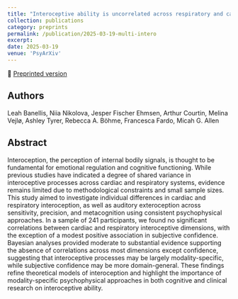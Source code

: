 ```yaml
---
title: "Interoceptive ability is uncorrelated across respiratory and cardiac axes: a large scale psychophysical study"
collection: publications
category: preprints
permalink: /publication/2025-03-19-multi-intero
excerpt:
date: 2025-03-19
venue: 'PsyArXiv'
---
```


<!--more-->

📄 [Preprinted version](https://osf.io/preprints/psyarxiv/s56v4_v1) <br>

## Authors
Leah Banellis, Niia Nikolova, Jesper Fischer Ehmsen, Arthur Courtin, Melina Vejlø, Ashley Tyrer, Rebecca A. Böhme, Francesca Fardo, Micah G. Allen

## Abstract
Interoception, the perception of internal bodily signals, is thought to be fundamental for emotional regulation and cognitive functioning. While previous studies have indicated a degree of shared variance in interoceptive processes across cardiac and respiratory systems, evidence remains limited due to methodological constraints and small sample sizes. This study aimed to investigate individual differences in cardiac and respiratory interoception, as well as auditory exteroception across sensitivity, precision, and metacognition using consistent psychophysical approaches. In a sample of 241 participants, we found no significant correlations between cardiac and respiratory interoceptive dimensions, with the exception of a modest positive association in subjective confidence. Bayesian analyses provided moderate to substantial evidence supporting the absence of correlations across most dimensions except confidence, suggesting that interoceptive processes may be largely modality-specific, while subjective confidence may be more domain-general. These findings refine theoretical models of interoception and highlight the importance of modality-specific psychophysical approaches in both cognitive and clinical research on interoceptive ability.